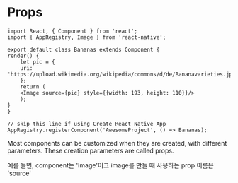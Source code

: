 # Props

    import React, { Component } from 'react';
    import { AppRegistry, Image } from 'react-native';

    export default class Bananas extends Component {
    render() {
        let pic = {
        uri: 'https://upload.wikimedia.org/wikipedia/commons/d/de/Bananavarieties.jpg'
        };
        return (
        <Image source={pic} style={{width: 193, height: 110}}/>
        );
    }
    }

    // skip this line if using Create React Native App
    AppRegistry.registerComponent('AwesomeProject', () => Bananas);

Most components can be customized when they are created, with different parameters. These creation parameters are called props.

예를 들면, component는 'Image'이고 image를 만들 때 사용하는 prop 이름은 'source'